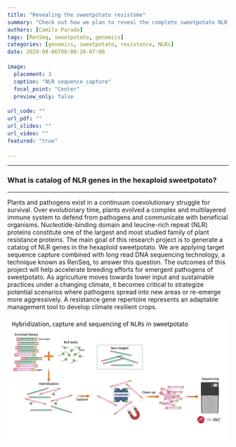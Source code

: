 ```yaml
---
title: "Revealing the sweetpotato resistome"
summary: "Check out how we plan to reveal the complete sweetpotato NLR repertorie."
authors: [Camilo Parada]
tags: [RenSeq, sweetpotato, genomics]
categories: [genomics, sweetpotato, resistance, NLRs]
date: 2020-08-06T08:00:20-07:00

image:
  placement: 3
  caption: "NLR sequence capture"
  focal_point: "Center"
  preview_only: false

url_code: ""
url_pdf: ""
url_slides: ""
url_video: ""
featured: "true"

---
```

------

### **What is catalog of NLR genes in the hexaploid sweetpotato?** 

------

Plants and pathogens exist in a continuum coevolutionary struggle for survival. Over evolutionary time, plants evolved a complex and multilayered immune system to defend from pathogens and communicate with beneficial organisms. Nucleotide-binding domain and leucine-rich repeat (NLR) proteins constitute one of the largest and most studied family of plant resistance proteins. The main goal of this research project is to generate a catalog of NLR genes in the hexaploid sweetpotato. We are applying target sequence capture combined with long read DNA sequencing technology, a technique known as RenSeq, to answer this question. The outcomes of this project will help accelerate breeding efforts for emergent pathogens of sweetpotato. As agriculture moves towards lower input and sustainable practices under a changing climate, it becomes critical to strategize potential scenarios where pathogens spread into new areas or re-emerge more aggressively. A resistance gene repertoire represents an adaptable management tool to develop climate resilient crops.


![](RenSeq_worflow.png)


